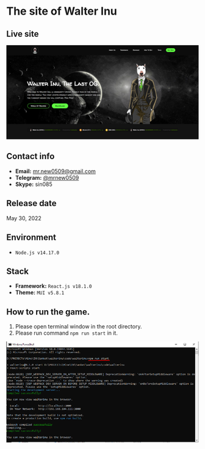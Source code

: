 # The site of Walter Inu

## Live site
[![Live site](readme_images/live-site.png)](https://walterinu.io)

## Contact info
- **Email:** mr.new0509@gmail.com
- **Telegram:** [@mrnew0509](https://t.me/mrnew0509)
- **Skype:** sin085

## Release date
May 30, 2022



## Environment
- `Node.js v14.17.0`

## Stack
- **Framework:** `React.js v18.1.0`
- **Theme:** `MUI v5.8.1`

## How to run the game.
1. Please open terminal window in the root directory.
2. Please run command `npm run start` in it.

![guide-terminal](readme_images/guide-terminal.png)
